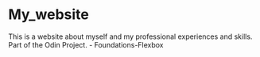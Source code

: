 # My_website
This is a website about myself and my professional experiences and skills.
Part of the Odin Project. - Foundations-Flexbox
